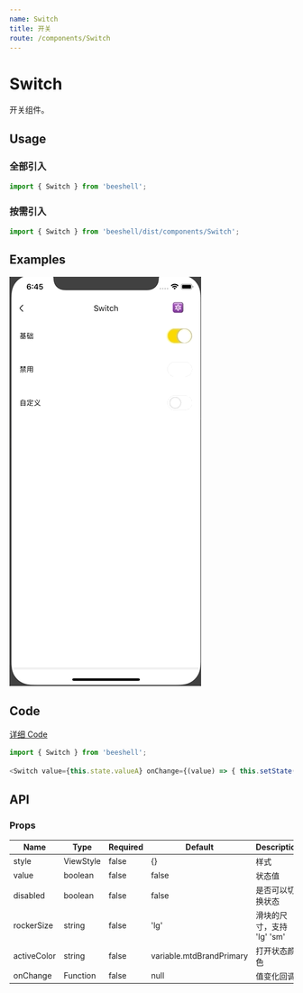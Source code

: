 ```yaml
---
name: Switch
title: 开关
route: /components/Switch
---
```


# Switch

开关组件。

## Usage
### 全部引入

```js
import { Switch } from 'beeshell';
```

### 按需引入
```js
import { Switch } from 'beeshell/dist/components/Switch';
```

## Examples

![image](../images/Switch/1.gif)

## Code
[详细 Code](https://github.com/Meituan-Dianping/beeshell/tree/master/examples/Switch/index.tsx)

```js
import { Switch } from 'beeshell';

<Switch value={this.state.valueA} onChange={(value) => { this.setState({ valueA: value }) }}/>

```

## API
### Props

| Name | Type | Required | Default | Description |
| ---- | ---- | ---- | ---- | ---- |
| style | ViewStyle | false | {} | 样式 |
| value | boolean | false | false | 状态值 |
| disabled | boolean | false | false | 是否可以切换状态 |
| rockerSize | string | false | 'lg' | 滑块的尺寸，支持 'lg' 'sm' |
| activeColor | string | false | variable.mtdBrandPrimary | 打开状态颜色 |
| onChange | Function | false | null | 值变化回调 |
